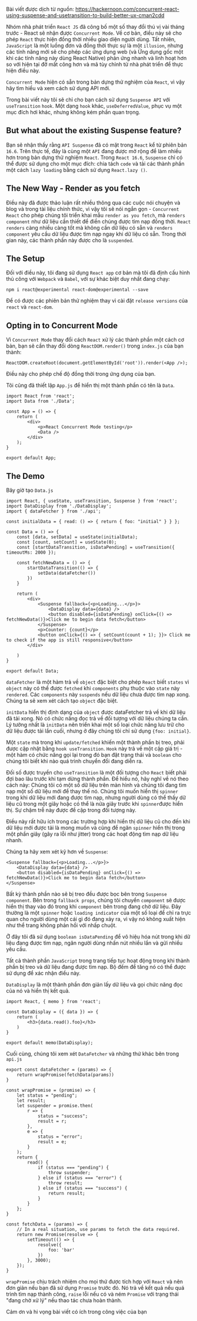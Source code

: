 Bài viết được dịch từ nguồn: https://hackernoon.com/concurrent-react-using-suspense-and-usetransition-to-build-better-ux-cman2cdd

Nhóm nhà phát triển `React JS` đã công bố một số thay đổi thú vị vài tháng trước - React sẽ nhận được `Concurrent Mode`. Về cơ bản, điều này sẽ cho phép `React` thực hiện đồng thời nhiều giao diện người dùng. Tất nhiên, `JavaScript` là một luồng đơn và đồng thời thực sự là một `illusion`, nhưng các tính năng mới sẽ cho phép các ứng dụng web (và Ứng dụng gốc một khi các tính năng này dùng React Native) phản ứng nhanh và linh hoạt hơn so với hiện tại đỡ mất công hơn và mã tùy chỉnh từ nhà phát triển để thực hiện điều này.

`Concurrent Mode` hiện có sẵn trong bản dựng thử nghiệm của `React`, vì vậy hãy tìm hiểu và xem cách sử dụng API mới.

Trong bài viết này tôi sẽ chỉ cho bạn cách sử dụng `Suspense API` với `useTransition` `hook`. Một dạng `hook` khác, `useDeferredValue`, phục vụ một mục đích hơi khác, nhưng không kém phần quan trọng.

## But what about the existing Suspense feature?

Bạn sẽ nhận thấy rằng `API Suspense` đã có mặt trong `React` kể từ phiên bản `16.6`. Trên thực tế, đây là cùng một `API` đang được mở rộng để làm nhiều hơn trong bản dựng thử nghiệm `React`. Trong `React 16.6`, `Suspense` chỉ có thể được sử dụng cho một mục đích: chia tách `code` và tải các thành phần một cách `lazy loading` bằng cách sử dụng `React.lazy ()`.

## The New Way - Render as you fetch

Điều này đã được thảo luận rất nhiều thông qua các cuộc nói chuyện và blog và trong tài liệu chính thức, vì vậy tôi sẽ nói ngắn gọn - `Concurrent React` cho phép chúng tôi triển khai mẫu `render as you fetch`, mà `renders component` như dữ liệu cần thiết để điền chúng được tìm nạp đồng thời. `React renders` càng nhiều càng tốt mà không cần dữ liệu có sẵn và `renders component` yêu cầu dữ liệu được tìm nạp ngay khi dữ liệu có sẵn. Trong thời gian này, các thành phần này được cho là `suspended`.

## The Setup

Đối với điều này, tôi đang sử dụng `React app` cơ bản mà tôi đã định cấu hình thủ công với `Webpack` và `Babel`, với sự khác biệt duy nhất đang chạy:

```
npm i react@experimental react-dom@experimental --save
```

Để có được các phiên bản thử nghiệm thay vì cài đặt `release versions` của `react` và `react-dom`.

## Opting in to Concurrent Mode

Vì `Concurrent Mode` thay đổi cách `React` xử lý các thành phần một cách cơ bản, bạn sẽ cần thay đổi dòng `ReactDOM.render()` trong `index.js` của bạn thành:

```
ReactDOM.createRoot(document.getElementById('root')).render(<App />);
```

Điều này cho phép chế độ đồng thời trong ứng dụng của bạn.

Tôi cũng đã thiết lập `App.js` để hiển thị một thành phần có tên là `Data`.

```
import React from 'react';
import Data from './Data';

const App = () => {
    return (
        <div>
            <p>React Concurrent Mode testing</p>
            <Data />
        </div>
    );
}

export default App;
```

## The Demo

Bây giờ tạo `Data.js`

```
import React, { useState, useTransition, Suspense } from 'react';
import DataDisplay from './DataDisplay';
import { dataFetcher } from './api';

const initialData = { read: () => { return { foo: "initial" } } };

const Data = () => {
    const [data, setData] = useState(initialData);
    const [count, setCount] = useState(0);
    const [startDataTransition, isDataPending] = useTransition({ timeoutMs: 2000 });

    const fetchNewData = () => {
        startDataTransition(() => {
            setData(dataFetcher())
        })
    }

    return (
        <div>
            <Suspense fallback={<p>Loading...</p>}>
                <DataDisplay data={data} />
                <button disabled={isDataPending} onClick={() => fetchNewData()}>Click me to begin data fetch</button>
            </Suspense>
            <p>Counter: {count}</p>
            <button onClick={() => { setCount(count + 1); }}> Click me to check if the app is still responsive</button>
        </div>

    )
}

export default Data;
```

`dataFetcher` là một hàm trả về `object` đặc biệt cho phép `React` biết `states` vì `object` này có thể được `fetched` khi `components` phụ thuộc vào `state` này `rendered`. Các `components` này `suspends` nếu dữ liệu chưa được tìm nạp xong. Chúng ta sẽ xem xét cách tạo `object` đặc biệt.

`initData` hiển thị định dạng của `object` được dataFetcher trả về khi dữ liệu đã tải xong. Nó có chức năng đọc trả về đối tượng với dữ liệu chúng ta cần. Lý tưởng nhất là `initData` nên triển khai một số loại chức năng lưu trữ cho dữ liệu được tải lần cuối, nhưng ở đây chúng tôi chỉ sử dụng `{foo: initial}`.

Một `state` mà trong khi `update/fetched` khiến một thành phần bị treo, phải được cập nhật bằng `hook useTransition`. `Hook` này trả về một cặp giá trị - một hàm có chức năng gọi lại trong đó bạn đặt trạng thái và `boolean` cho chúng tôi biết khi nào quá trình chuyển đổi đang diễn ra.

Đối số được truyền cho `useTransition` là một đối tượng cho `React` biết phải đợi bao lâu trước khi tạm dừng thành phần. Để hiểu nó, hãy nghĩ về nó theo cách này: Chúng tôi có một số dữ liệu trên màn hình và chúng tôi đang tìm nạp một số dữ liệu mới để thay thế nó. Chúng tôi muốn hiển thị `spinner` trong khi dữ liệu mới đang được tìm nạp, nhưng người dùng có thể thấy dữ liệu cũ trong một giây hoặc có thể là nửa giây trước khi `spinner`được hiển thị. Sự chậm trễ này được đề cập trong đối tượng này.

Điều này rất hữu ích trong các trường hợp khi hiển thị dữ liệu cũ cho đến khi dữ liệu mới được tải là mong muốn và cũng để ngăn `spinner` hiển thị trong một phần giây (gây ra lỗi như jitter) trong các hoạt động tìm nạp dữ liệu nhanh.

Chúng ta hãy xem xét kỹ hơn về `Suspense`:

```
<Suspense fallback={<p>Loading...</p>}>
    <DataDisplay data={data} />
    <button disabled={isDataPending} onClick={() => fetchNewData()}>Click me to begin data fetch</button>
</Suspense>
```

Bất kỳ thành phần nào sẽ bị treo đều được bọc bên trong `Suspense component`. Bên trong `fallback props`, chúng tôi chuyển `component` sẽ được hiển thị thay vào đó trong khi `component` bên trong đang chờ dữ liệu. Đây thường là một `spinner` hoặc `loading indicator` của một số loại để chỉ ra trực quan cho người dùng một cái gì đó đang xảy ra, vì vậy nó không xuất hiện như thể trang không phản hồi với nhấp chuột.

Ở đây tôi đã sử dụng `boolean isDataPending` để vô hiệu hóa nút trong khi dữ liệu đang được tìm nạp, ngăn người dùng nhấn nút nhiều lần và gửi nhiều yêu cầu.

Tất cả thành phần `JavaScript` trong trang tiếp tục hoạt động trong khi thành phần bị treo và dữ liệu đang được tìm nạp. Bộ đếm để tăng nó có thể được sử dụng để xác nhận điều này.

`DataDisplay` là một thành phần đơn giản lấy dữ liệu và gọi chức năng đọc của nó và hiển thị kết quả.

```
import React, { memo } from 'react';

const DataDisplay = ({ data }) => {
    return (
        <h3>{data.read().foo}</h3>
    )
}

export default memo(DataDisplay);
```

Cuối cùng, chúng tôi xem xét `DataFetcher` và những thứ khác bên trong `api.js`

```
export const dataFetcher = (params) => {
    return wrapPromise(fetchData(params))
}

const wrapPromise = (promise) => {
    let status = "pending";
    let result;
    let suspender = promise.then(
        r => {
            status = "success";
            result = r;
        },
        e => {
            status = "error";
            result = e;
        }
    );
    return {
        read() {
            if (status === "pending") {
                throw suspender;
            } else if (status === "error") {
                throw result;
            } else if (status === "success") {
                return result;
            }
        }
    };
}

const fetchData = (params) => {
    // In a real situation, use params to fetch the data required.
    return new Promise(resolve => {
        setTimeout(() => {
            resolve({
                foo: 'bar'
            })
        }, 3000);
    });
}
```

`wrapPromise` chịu trách nhiệm cho mọi thứ được tích hợp với `React` và nên đơn giản nếu bạn đã sử dụng `Promise` trước đó. Nó trả về kết quả nếu quá trình tìm nạp thành công, `raise` lỗi nếu có và ném `Promise` với trạng thái "đang chờ xử lý" nếu thao tác chưa hoàn thành.
    
Cảm ơn và hi vọng bài viết có ích trong công việc của bạn